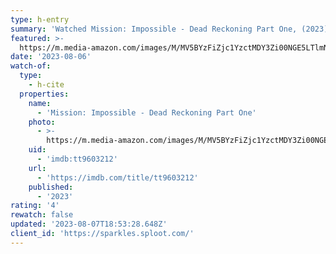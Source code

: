 ```yaml
---
type: h-entry
summary: 'Watched Mission: Impossible - Dead Reckoning Part One, (2023) - ★★★★'
featured: >-
  https://m.media-amazon.com/images/M/MV5BYzFiZjc1YzctMDY3Zi00NGE5LTlmNWEtN2Q3OWFjYjY1NGM2XkEyXkFqcGdeQXVyMTUyMTUzNjQ0._V1_SX300.jpg
date: '2023-08-06'
watch-of:
  type:
    - h-cite
  properties:
    name:
      - 'Mission: Impossible - Dead Reckoning Part One'
    photo:
      - >-
        https://m.media-amazon.com/images/M/MV5BYzFiZjc1YzctMDY3Zi00NGE5LTlmNWEtN2Q3OWFjYjY1NGM2XkEyXkFqcGdeQXVyMTUyMTUzNjQ0._V1_SX300.jpg
    uid:
      - 'imdb:tt9603212'
    url:
      - 'https://imdb.com/title/tt9603212'
    published:
      - '2023'
rating: '4'
rewatch: false
updated: '2023-08-07T18:53:28.648Z'
client_id: 'https://sparkles.sploot.com/'
---
```


